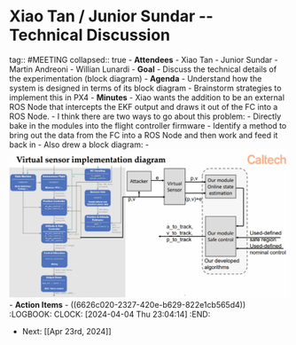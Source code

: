 # Xiao Tan / Junior Sundar -- Technical Discussion
tag:: #MEETING
collapsed:: true
	- **Attendees**
		- Xiao Tan
		- Junior Sundar
		- Martin Andreoni
		- Willian Lunardi
	- **Goal**
		- Discuss the technical details of the experimentation (block diagram)
	- **Agenda**
		- Understand how the system is designed in terms of its block diagram
		- Brainstorm strategies to implement this in PX4
	- **Minutes**
		- Xiao wants the addition to be an external ROS Node that intercepts the EKF output and draws it out of the FC into a ROS Node.
		- I think there are two ways to go about this problem:
			- Directly bake in the modules into the flight controller firmware
			- Identify a method to bring out the data from the FC into a ROS Node and then work and feed it back in
		- Also drew a block diagram:
		- ![virtual-sensor.png](../assets/virtual-sensor_1713852326383_0.png)
	- **Action Items**
		- ((6626c020-2327-420e-b629-822e1cb565d4))
		  :LOGBOOK:
		  CLOCK: [2024-04-04 Thu 23:04:14]
		  :END:
- Next: [[Apr 23rd, 2024]]